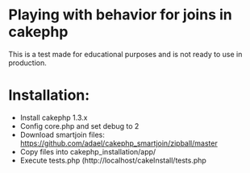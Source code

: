 # Playing with behavior for joins in cakephp

This is a test made for educational purposes and is not ready to use in production.

# Installation:

* Install cakephp 1.3.x
* Config core.php and set debug to 2
* Download smartjoin files: https://github.com/adael/cakephp_smartjoin/zipball/master
* Copy files into cakephp_installation/app/
* Execute tests.php (http://localhost/cakeInstall/tests.php